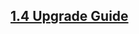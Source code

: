 <script>{
	"title": "Upgrade Guides",
	"pageTemplate": "page-contentfull.php"
}</script>

## [1.4 Upgrade Guide](/upgrade-guide/1.4/)

